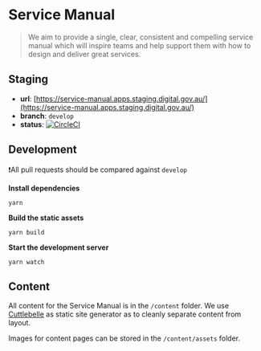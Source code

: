 # Service Manual

> We aim to provide a single, clear, consistent and compelling service manual which will inspire teams and help support them with how to design and deliver great services.


<!-- ## Production

- **url**: [https://service-manual.apps.platform.digital.gov.au/](https://service-manual.apps.platform.digital.gov.au/)
- **branch**: `master`
- **status**:  [![CircleCI](https://circleci.com/gh/govau/service-manual/tree/master.svg?style=svg)](https://circleci.com/gh/govau/service-manual/tree/master) -->

## Staging

- **url**: [https://service-manual.apps.staging.digital.gov.au/](https://service-manual.apps.staging.digital.gov.au/)
- **branch**: `develop`
- **status**:  [![CircleCI](https://circleci.com/gh/govau/service-manual/tree/develop.svg?style=svg)](https://circleci.com/gh/govau/service-manual/tree/develop)


## Development

❗️All pull requests should be compared against `develop`

**Install dependencies**

```shell
yarn
```

**Build the static assets**

```shell
yarn build
```

**Start the development server**

```shell
yarn watch
```


## Content

All content for the Service Manual is in the `/content` folder. We use [Cuttlebelle](https://github.com/dominikwilkowski/cuttlebelle) as static site generator
as to cleanly separate content from layout.

Images for content pages can be stored in the `/content/assets` folder.
